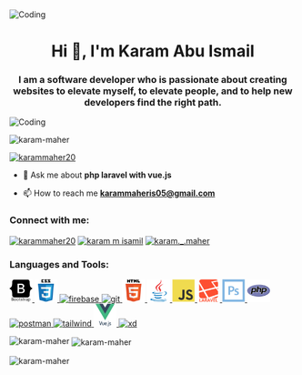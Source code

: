 
 <img align="center" alt="Coding" width="900" src="https://res.cloudinary.com/proxify-io/image/upload/f_auto,dpr_auto,c_fill,q_auto:best,w_1728,h_720/v1/cms/images/seo-pages/Sis2psILDVxpT8AmUFAByjNwldIomLR3MUoOJrfu.png" alt="karam-maher" /> 
<h1 align="center">Hi 👋, I'm Karam Abu Ismail</h1>
<h3 align="center">I am a software developer who is passionate about creating websites to elevate myself, to elevate people,
   and to help new developers find the right path.</h3>

 <img align="rigth" alt="Coding" width="400" src="https://cdn.dribbble.com/users/1162077/screenshots/3848914/programmer.gif" alt="karam-maher" /> 

<p align="left"> <img src="https://komarev.com/ghpvc/?username=karam-maher&label=Profile%20views&color=0e75b6&style=flat" alt="karam-maher" /> </p>

<p align="left"> <a href="https://twitter.com/karammaher20" target="blank"><img src="https://img.shields.io/twitter/follow/karammaher20?logo=twitter&style=for-the-badge" alt="karammaher20" /></a> </p>

- 💬 Ask me about **php laravel with vue.js**

- 📫 How to reach me **karammaheris05@gmail.com**

<h3 align="left">Connect with me:</h3>
<p align="left">
<a href="https://twitter.com/karammaher20" target="blank"><img align="center" src="https://raw.githubusercontent.com/rahuldkjain/github-profile-readme-generator/master/src/images/icons/Social/twitter.svg" alt="karammaher20" height="30" width="40" /></a>
<a href="https://fb.com/karam m isamil" target="blank"><img align="center" src="https://raw.githubusercontent.com/rahuldkjain/github-profile-readme-generator/master/src/images/icons/Social/facebook.svg" alt="karam m isamil" height="30" width="40" /></a>
<a href="https://instagram.com/karam._.maher" target="blank"><img align="center" src="https://raw.githubusercontent.com/rahuldkjain/github-profile-readme-generator/master/src/images/icons/Social/instagram.svg" alt="karam._.maher" height="30" width="40" /></a>
</p>

<h3 align="left">Languages and Tools:</h3>
<p align="left"> <a href="https://getbootstrap.com" target="_blank" rel="noreferrer"> <img src="https://raw.githubusercontent.com/devicons/devicon/master/icons/bootstrap/bootstrap-plain-wordmark.svg" alt="bootstrap" width="40" height="40"/> </a> <a href="https://www.w3schools.com/css/" target="_blank" rel="noreferrer"> <img src="https://raw.githubusercontent.com/devicons/devicon/master/icons/css3/css3-original-wordmark.svg" alt="css3" width="40" height="40"/> </a> <a href="https://firebase.google.com/" target="_blank" rel="noreferrer"> <img src="https://www.vectorlogo.zone/logos/firebase/firebase-icon.svg" alt="firebase" width="40" height="40"/> </a> <a href="https://git-scm.com/" target="_blank" rel="noreferrer"> <img src="https://www.vectorlogo.zone/logos/git-scm/git-scm-icon.svg" alt="git" width="40" height="40"/> </a> <a href="https://www.w3.org/html/" target="_blank" rel="noreferrer"> <img src="https://raw.githubusercontent.com/devicons/devicon/master/icons/html5/html5-original-wordmark.svg" alt="html5" width="40" height="40"/> </a> <a href="https://www.java.com" target="_blank" rel="noreferrer"> <img src="https://raw.githubusercontent.com/devicons/devicon/master/icons/java/java-original.svg" alt="java" width="40" height="40"/> </a> <a href="https://developer.mozilla.org/en-US/docs/Web/JavaScript" target="_blank" rel="noreferrer"> <img src="https://raw.githubusercontent.com/devicons/devicon/master/icons/javascript/javascript-original.svg" alt="javascript" width="40" height="40"/> </a> <a href="https://laravel.com/" target="_blank" rel="noreferrer"> <img src="https://raw.githubusercontent.com/devicons/devicon/master/icons/laravel/laravel-plain-wordmark.svg" alt="laravel" width="40" height="40"/> </a> <a href="https://www.photoshop.com/en" target="_blank" rel="noreferrer"> <img src="https://raw.githubusercontent.com/devicons/devicon/master/icons/photoshop/photoshop-line.svg" alt="photoshop" width="40" height="40"/> </a> <a href="https://www.php.net" target="_blank" rel="noreferrer"> <img src="https://raw.githubusercontent.com/devicons/devicon/master/icons/php/php-original.svg" alt="php" width="40" height="40"/> </a> <a href="https://postman.com" target="_blank" rel="noreferrer"> <img src="https://www.vectorlogo.zone/logos/getpostman/getpostman-icon.svg" alt="postman" width="40" height="40"/> </a> <a href="https://tailwindcss.com/" target="_blank" rel="noreferrer"> <img src="https://www.vectorlogo.zone/logos/tailwindcss/tailwindcss-icon.svg" alt="tailwind" width="40" height="40"/> </a> <a href="https://vuejs.org/" target="_blank" rel="noreferrer"> <img src="https://raw.githubusercontent.com/devicons/devicon/master/icons/vuejs/vuejs-original-wordmark.svg" alt="vuejs" width="40" height="40"/> </a> <a href="https://www.adobe.com/products/xd.html" target="_blank" rel="noreferrer"> <img src="https://cdn.worldvectorlogo.com/logos/adobe-xd.svg" alt="xd" width="40" height="40"/> </a> </p>

<p><img align="left" src="https://github-readme-stats.vercel.app/api/top-langs?username=karam-maher&show_icons=true&locale=en&layout=compact" alt="karam-maher" /></p>

<p>&nbsp;<img align="center" src="https://github-readme-stats.vercel.app/api?username=karam-maher&show_icons=true&locale=en" alt="karam-maher" /></p>

<p><img align="center" src="https://github-readme-streak-stats.herokuapp.com/?user=karam-maher&" alt="karam-maher" /></p>
